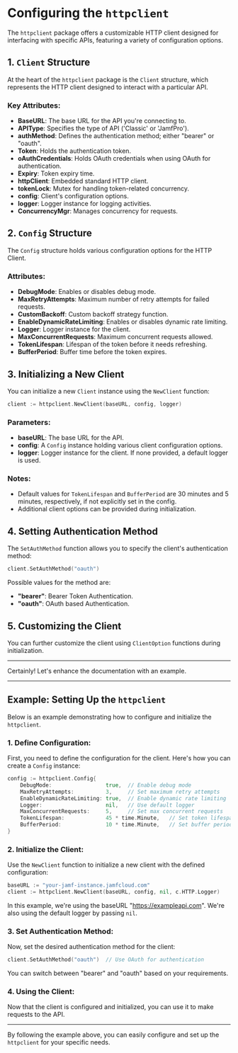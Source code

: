 # Configuring the `httpclient`

The `httpclient` package offers a customizable HTTP client designed for interfacing with specific APIs, featuring a variety of configuration options.

## 1. `Client` Structure

At the heart of the `httpclient` package is the `Client` structure, which represents the HTTP client designed to interact with a particular API.

### Key Attributes:

- **BaseURL**: The base URL for the API you're connecting to.
- **APIType**: Specifies the type of API ('Classic' or 'JamfPro').
- **authMethod**: Defines the authentication method; either "bearer" or "oauth".
- **Token**: Holds the authentication token.
- **oAuthCredentials**: Holds OAuth credentials when using OAuth for authentication.
- **Expiry**: Token expiry time.
- **httpClient**: Embedded standard HTTP client.
- **tokenLock**: Mutex for handling token-related concurrency.
- **config**: Client's configuration options.
- **logger**: Logger instance for logging activities.
- **ConcurrencyMgr**: Manages concurrency for requests.

## 2. `Config` Structure

The `Config` structure holds various configuration options for the HTTP Client.

### Attributes:

- **DebugMode**: Enables or disables debug mode.
- **MaxRetryAttempts**: Maximum number of retry attempts for failed requests.
- **CustomBackoff**: Custom backoff strategy function.
- **EnableDynamicRateLimiting**: Enables or disables dynamic rate limiting.
- **Logger**: Logger instance for the client.
- **MaxConcurrentRequests**: Maximum concurrent requests allowed.
- **TokenLifespan**: Lifespan of the token before it needs refreshing.
- **BufferPeriod**: Buffer time before the token expires.

## 3. Initializing a New Client

You can initialize a new `Client` instance using the `NewClient` function:

```go
client := httpclient.NewClient(baseURL, config, logger)
```

### Parameters:

- **baseURL**: The base URL for the API.
- **config**: A `Config` instance holding various client configuration options.
- **logger**: Logger instance for the client. If none provided, a default logger is used.

### Notes:

- Default values for `TokenLifespan` and `BufferPeriod` are 30 minutes and 5 minutes, respectively, if not explicitly set in the config.
- Additional client options can be provided during initialization.

## 4. Setting Authentication Method

The `SetAuthMethod` function allows you to specify the client's authentication method:

```go
client.SetAuthMethod("oauth")
```

Possible values for the method are:
- **"bearer"**: Bearer Token Authentication.
- **"oauth"**: OAuth based Authentication.

## 5. Customizing the Client

You can further customize the client using `ClientOption` functions during initialization.

---

Certainly! Let's enhance the documentation with an example.

---

## Example: Setting Up the `httpclient`

Below is an example demonstrating how to configure and initialize the `httpclient`.

### 1. Define Configuration:

First, you need to define the configuration for the client. Here's how you can create a `Config` instance:

```go
config := httpclient.Config{
    DebugMode:                 true,  // Enable debug mode
    MaxRetryAttempts:          3,     // Set maximum retry attempts
    EnableDynamicRateLimiting: true,  // Enable dynamic rate limiting
    Logger:                    nil,   // Use default logger
    MaxConcurrentRequests:     5,     // Set max concurrent requests
    TokenLifespan:             45 * time.Minute,   // Set token lifespan
    BufferPeriod:              10 * time.Minute,   // Set buffer period before token expiry
}
```

### 2. Initialize the Client:

Use the `NewClient` function to initialize a new client with the defined configuration:

```go
baseURL := "your-jamf-instance.jamfcloud.com"
client := httpclient.NewClient(baseURL, config, nil, c.HTTP.Logger)
```

In this example, we're using the baseURL "https://exampleapi.com". We're also using the default logger by passing `nil`.

### 3. Set Authentication Method:

Now, set the desired authentication method for the client:

```go
client.SetAuthMethod("oauth")  // Use OAuth for authentication
```

You can switch between "bearer" and "oauth" based on your requirements.

### 4. Using the Client:

Now that the client is configured and initialized, you can use it to make requests to the API.

---

By following the example above, you can easily configure and set up the `httpclient` for your specific needs.